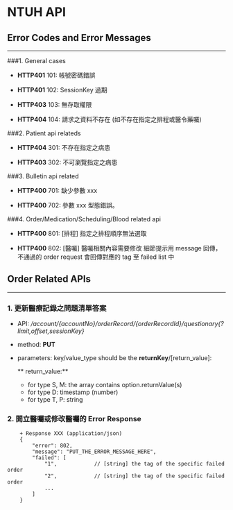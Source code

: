 # NTUH API


## Error Codes and Error Messages
---
###1. General cases

- **HTTP401** 101: 帳號密碼錯誤						

- **HTTP401** 102: SessionKey 過期				

- **HTTP403** 103: 無存取權限

- **HTTP404** 104: 請求之資料不存在 (如不存在指定之排程或醫令藥囑)


###2. Patient api relateds

- **HTTP404** 301: 不存在指定之病患

- **HTTP403** 302: 不可瀏覽指定之病患

###3. Bulletin api related

- **HTTP400** 701: 缺少參數 xxx

- **HTTP400** 702: 參數 xxx 型態錯誤。

###4. Order/Medication/Scheduling/Blood related api

- **HTTP400** 801: [排程] 指定之排程順序無法選取 

- **HTTP400** 802: [醫囑] 醫囑相關內容需要修改 細節提示用 message 回傳，不通過的 order request 會回傳對應的 tag 至 failed list 中



## Order Related APIs 
---
### 1. 更新醫療記錄之問題清單答案

- API: */account/{accountNo}/orderRecord/{orderRecordId}/questionary{?limit,offset,sessionKey}*

- method: **PUT**

- parameters: key/value_type should be the **returnKey**/[return_value]:

	** return_value:**
	- for type S, M: the array contains option.returnValue(s)
	- for type D: timestamp (number)
	- for type T, P: string
	
### 2. 開立醫囑或修改醫囑的 Error Response

		+ Response XXX (application/json)
		{
			"error": 802,
			"message": "PUT_THE_ERROR_MESSAGE_HERE",
			"failed": [
				"1",			// [string] the tag of the specific failed order
				"2",			// [string] the tag of the specific failed order
				...
			]
		}



